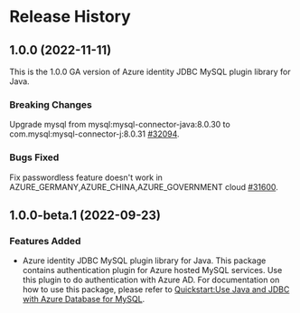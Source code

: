 <!--
// cSpell:ignore JDBC 
-->

# Release History

## 1.0.0 (2022-11-11)

This is the 1.0.0 GA version of Azure identity JDBC MySQL plugin library for Java.

### Breaking Changes

Upgrade mysql from mysql:mysql-connector-java:8.0.30 to com.mysql:mysql-connector-j:8.0.31 [#32094](https://github.com/Azure/azure-sdk-for-java/pull/32094).

### Bugs Fixed

Fix passwordless feature doesn't work in AZURE_GERMANY,AZURE_CHINA,AZURE_GOVERNMENT cloud [#31600](https://github.com/Azure/azure-sdk-for-java/pull/31600).


## 1.0.0-beta.1 (2022-09-23)

### Features Added
- Azure identity JDBC MySQL plugin library for Java. This package contains authentication plugin for Azure hosted MySQL services. Use this plugin to do authentication with Azure AD. For documentation on how to use this package, please refer to [Quickstart:Use Java and JDBC with Azure Database for MySQL](https://aka.ms/quickstart-jdbc-mysql).
